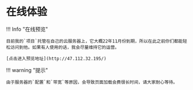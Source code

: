 # 在线体验

!!! Info "在线预览"

    目前我的`项目`托管在自己的云服务器上，它大概22年11月份到期，所以在此之前你们都能轻松访问到他。如果有人使用的话，我会尽量维持它的运营。

    [点击进入预览地址](http://47.112.32.195/)

!!! warning "提示"

    由于服务器的`配置`和`带宽`等原因，会导致页面加载会费很长时间，请大家耐心等待。
